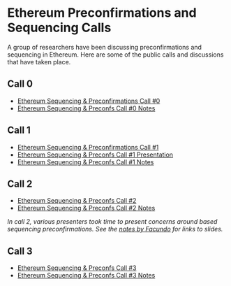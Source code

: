 # Ethereum Preconfirmations and Sequencing Calls
A group of researchers have been discussing preconfirmations and sequencing in Ethereum. Here are some of the public calls and discussions that have taken place.

## Call 0
* [Ethereum Sequencing & Preconfirmations Call #0](https://www.youtube.com/watch?v=8xFVC9T9LR4)
* [Ethereum Sequencing & Preconfs Call #0 Notes](https://github.com/ethereum/pm/issues/955)

## Call 1
* [Ethereum Sequencing & Preconfirmations Call #1](https://www.youtube.com/watch?v=2IK136vz-PM)
* [Ethereum Sequencing & Preconfs Call #1 Presentation](https://docs.google.com/presentation/d/1v429N4jdikMIWWkcVwfjMlV2LlOXSawFCMKoBnZVDNU/edit#slide=id.p)
* [Ethereum Sequencing & Preconfs Call #1 Notes](https://github.com/ethereum/pm/issues/956)

## Call 2
* [Ethereum Sequencing & Preconfs Call #2](https://youtu.be/mAGGdPRmhsc)
* [Ethereum Sequencing & Preconfs Call #2 Notes](https://github.com/ethereum/pm/issues/963)

*In call 2, various presenters took time to present concerns around based sequencing preconfirmations. See the [notes by Facundo](https://docs.google.com/document/d/1hWJU20EwQT3K3uB3GiwDsFlsK3uKuJX20noAN7ZqreA/edit#heading=h.t05ohw2s42hv) for links to slides.*

## Call 3
* [Ethereum Sequencing & Preconfs Call #3](https://youtu.be/XSsKFINj710)
* [Ethereum Sequencing & Preconfs Call #3 Notes](https://github.com/ethereum/pm/issues/969)
